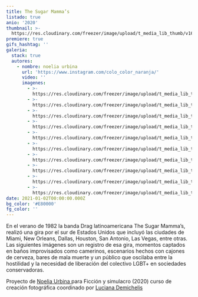 ```yaml
---
title: The Sugar Mamma’s
listado: true
anio: '2020'
thumbnail: >-
  https://res.cloudinary.com/freezer/image/upload/t_media_lib_thumb/v1609592512/2021/9_-_Noelia_Urbina_jq24re.jpg
premiere: true
gifs_hashtag: ''
galeria:
  stack: true
  autores:
    - nombre: noelia urbina
      url: 'https://www.instagram.com/colo_color_naranja/'
      video: ''
      imagenes:
        - >-
          https://res.cloudinary.com/freezer/image/upload/t_media_lib_thumb/v1609592509/2021/1_-_Noelia_Urbina_syaloa.jpg
        - >-
          https://res.cloudinary.com/freezer/image/upload/t_media_lib_thumb/v1609592500/2021/2_-_Noelia_Urbina_n8ruob.jpg
        - >-
          https://res.cloudinary.com/freezer/image/upload/t_media_lib_thumb/v1609592518/2021/3_-_Noelia_Urbina_qcl3qe.jpg
        - >-
          https://res.cloudinary.com/freezer/image/upload/t_media_lib_thumb/v1609592494/2021/7_-_Noelia_Urbina_iwo5um.jpg
        - >-
          https://res.cloudinary.com/freezer/image/upload/t_media_lib_thumb/v1609592512/2021/8_-_Noelia_Urbina_wieigv.jpg
        - >-
          https://res.cloudinary.com/freezer/image/upload/t_media_lib_thumb/v1609592512/2021/9_-_Noelia_Urbina_jq24re.jpg
        - >-
          https://res.cloudinary.com/freezer/image/upload/t_media_lib_thumb/v1609592509/2021/6_-_Noelia_Urbina_qdar25.jpg
        - >-
          https://res.cloudinary.com/freezer/image/upload/t_media_lib_thumb/v1609592512/2021/5_-_Noelia_Urbina_bgb5ht.jpg
        - >-
          https://res.cloudinary.com/freezer/image/upload/t_media_lib_thumb/v1609592517/2021/4_-_Noelia_Urbina_dhuxlx.jpg
        - >-
          https://res.cloudinary.com/freezer/image/upload/t_media_lib_thumb/v1609592508/2021/10_-_Noelia_Urbina_gngjaz.jpg
date: 2021-01-02T00:00:00.000Z
bg_color: '#E80000'
fg_color: ''
---
```


En el verano de 1982 la banda Drag latinoamericana The Sugar Mamma’s, realizó una gira por el sur de Estados Unidos que incluyó las ciudades de Miami, New Orleans, Dallas, Houston, San Antonio, Las Vegas, entre otras. Las siguientes imágenes son un registro de esa gira, momentos captados en baños improvisados como camerinos, escenarios hechos con cajones de cerveza, bares de mala muerte y un público que oscilaba entre la hostilidad y la necesidad de liberación del colectivo LGBT+ en sociedades conservadoras.

Proyecto de [Noelia Urbina ](https://www.instagram.com/colo_color_naranja/)para Ficción y simulacro (2020) curso de creación fotográfica coordinado por [Luciana Demichelis ]()

